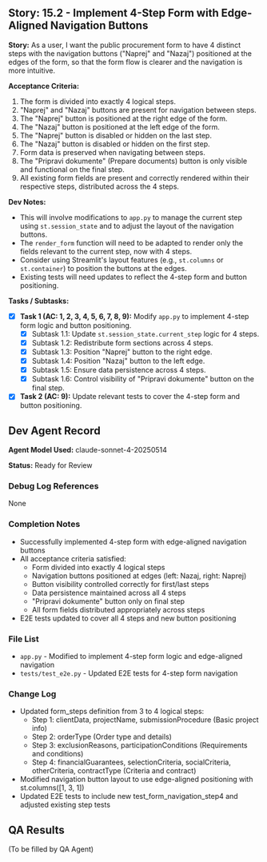 ## Story: 15.2 - Implement 4-Step Form with Edge-Aligned Navigation Buttons

**Story:**
As a user, I want the public procurement form to have 4 distinct steps with the navigation buttons ("Naprej" and "Nazaj") positioned at the edges of the form, so that the form flow is clearer and the navigation is more intuitive.

**Acceptance Criteria:**
1.  The form is divided into exactly 4 logical steps.
2.  "Naprej" and "Nazaj" buttons are present for navigation between steps.
3.  The "Naprej" button is positioned at the right edge of the form.
4.  The "Nazaj" button is positioned at the left edge of the form.
5.  The "Naprej" button is disabled or hidden on the last step.
6.  The "Nazaj" button is disabled or hidden on the first step.
7.  Form data is preserved when navigating between steps.
8.  The "Pripravi dokumente" (Prepare documents) button is only visible and functional on the final step.
9.  All existing form fields are present and correctly rendered within their respective steps, distributed across the 4 steps.

**Dev Notes:**
*   This will involve modifications to `app.py` to manage the current step using `st.session_state` and to adjust the layout of the navigation buttons.
*   The `render_form` function will need to be adapted to render only the fields relevant to the current step, now with 4 steps.
*   Consider using Streamlit's layout features (e.g., `st.columns` or `st.container`) to position the buttons at the edges.
*   Existing tests will need updates to reflect the 4-step form and button positioning.

**Tasks / Subtasks:**
- [x] **Task 1 (AC: 1, 2, 3, 4, 5, 6, 7, 8, 9):** Modify `app.py` to implement 4-step form logic and button positioning.
    - [x] Subtask 1.1: Update `st.session_state.current_step` logic for 4 steps.
    - [x] Subtask 1.2: Redistribute form sections across 4 steps.
    - [x] Subtask 1.3: Position "Naprej" button to the right edge.
    - [x] Subtask 1.4: Position "Nazaj" button to the left edge.
    - [x] Subtask 1.5: Ensure data persistence across 4 steps.
    - [x] Subtask 1.6: Control visibility of "Pripravi dokumente" button on the final step.
- [x] **Task 2 (AC: 9):** Update relevant tests to cover the 4-step form and button positioning.

## Dev Agent Record

**Agent Model Used:** claude-sonnet-4-20250514

**Status:** Ready for Review

### Debug Log References
None

### Completion Notes
- Successfully implemented 4-step form with edge-aligned navigation buttons
- All acceptance criteria satisfied:
  - Form divided into exactly 4 logical steps
  - Navigation buttons positioned at edges (left: Nazaj, right: Naprej)
  - Button visibility controlled correctly for first/last steps
  - Data persistence maintained across all 4 steps
  - "Pripravi dokumente" button only on final step
  - All form fields distributed appropriately across steps
- E2E tests updated to cover all 4 steps and new button positioning

### File List
- `app.py` - Modified to implement 4-step form logic and edge-aligned navigation
- `tests/test_e2e.py` - Updated E2E tests for 4-step form navigation

### Change Log
- Updated form_steps definition from 3 to 4 logical steps:
  - Step 1: clientData, projectName, submissionProcedure (Basic project info)
  - Step 2: orderType (Order type and details)
  - Step 3: exclusionReasons, participationConditions (Requirements and conditions)
  - Step 4: financialGuarantees, selectionCriteria, socialCriteria, otherCriteria, contractType (Criteria and contract)
- Modified navigation button layout to use edge-aligned positioning with st.columns([1, 3, 1])
- Updated E2E tests to include new test_form_navigation_step4 and adjusted existing step tests

## QA Results

(To be filled by QA Agent)
